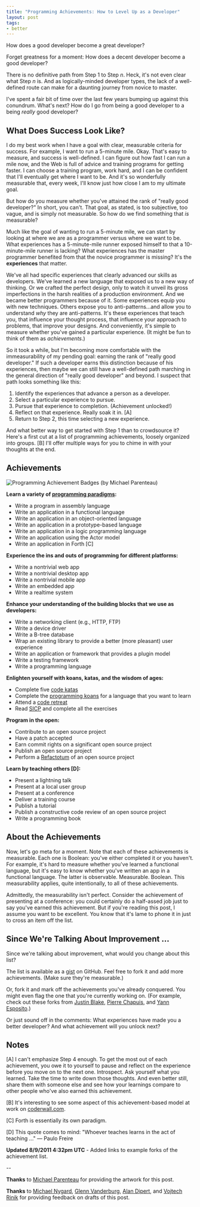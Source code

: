 ```yaml
--- 
title: "Programming Achievements: How to Level Up as a Developer"
layout: post
tags:
- better
---
```


How does a good developer become a great developer?

Forget greatness for a moment: How does a decent developer become a good developer?

There is no definitive path from Step 1 to Step *n*.
Heck, it's not even clear what Step *n* is.
And as logically-minded developer types, the lack of a well-defined route can make for a daunting journey from novice to master.

I've spent a fair bit of time over the last few years bumping up against this conundrum.
What's next?
How do I go from being a good developer to a being *really* good developer?

## What Does Success Look Like?

I do my best work when I have a goal with clear, measurable criteria for success.
For example, I want to run a 5-minute mile.
Okay. That's easy to measure, and success is well-defined.
I can figure out how fast I can run a mile now, and the Web is full of advice and training programs for getting faster.
I can choose a training program, work hard, and I can be confident that I'll eventually get where I want to be.
And it's so wonderfully measurable that, every week, I'll know just how close I am to my ultimate goal.

But how do you measure whether you've attained the rank of "really good developer?"
In short, you can't.
That goal, as stated, is too subjective, too vague, and is simply not measurable.
So how do we find something that *is* measurable?

Much like the goal of wanting to run a 5-minute mile, we can start by looking at where we are as a programmer versus where we want to be.
What experiences has a 5-minute-mile runner exposed himself to that a 10-minute-mile runner is lacking?
What experiences has the master programmer benefited from that the novice programmer is missing?
It's the **experiences** that matter.

We've all had specific experiences that clearly advanced our skills as developers.
We've learned a new language that exposed us to a new way of thinking.
Or we crafted the perfect design, only to watch it unveil its gross imperfections in the harsh realities of a production environment. 
And we became better programmers because of it.
Some experiences equip you with new techniques.
Others expose you to anti-patterns...and allow you to understand *why* they are anti-patterns.
It's these experiences that teach you, that influence your thought process, that influence your approach to problems, that improve your designs.
And conveniently, it's simple to measure whether you've gained a particular experience.
(It might be fun to think of them as *achievements*.)

So it took a while, but I'm becoming more comfortable with the immeasurability of my pending goal: earning the rank of "really good developer."
If such a developer earns this distinction because of his experiences, then maybe we can still have a well-defined path marching in the general direction of "really good developer" and beyond.
I suspect that path looks something like this:

1.  Identify the experiences that advance a person as a developer.
2.  Select a particular experience to pursue.
3.  Pursue that experience to completion.  (Achievement unlocked!)
4.  Reflect on that experience. Really soak it in. [A]
5.  Return to Step 2, this time selecting a new experience.

And what better way to get started with Step 1 than to crowdsource it?
Here's a first cut at a list of programming achievements, loosely organized into groups. [B]
I'll offer multiple ways for you to chime in with your thoughts at the end.

## Achievements

![Programming Achievement Badges (by Michael Parenteau)](http://jasonrudolph.com/resources/201108-programming-badges.png "Programming Achievement Badges (by Michael Parenteau)")

**Learn a variety of [programming paradigms](http://en.wikipedia.org/wiki/Programming_paradigm "Programming paradigm - Wikipedia"):**

* Write a program in assembly language
* Write an application in a functional language
* Write an application in an object-oriented language
* Write an application in a prototype-based language
* Write an application in a logic programming language
* Write an application using the Actor model
* Write an application in Forth [C]

**Experience the ins and outs of programming for different platforms:**

* Write a nontrivial web app
* Write a nontrivial desktop app
* Write a nontrivial mobile app
* Write an embedded app
* Write a realtime system

**Enhance your understanding of the building blocks that we use as developers:**

* Write a networking client (e.g., HTTP, FTP)
* Write a device driver
* Write a B-tree database
* Wrap an existing library to provide a better (more pleasant) user experience
* Write an application or framework that provides a plugin model
* Write a testing framework
* Write a programming language

**Enlighten yourself with koans, katas, and the wisdom of ages:**

* Complete five [code katas](http://en.wikipedia.org/wiki/Kata_\(programming\) "Kata (programming) - Wikipedia")
* Complete the [programming koans](http://sett.ociweb.com/sett/settJan2011.html "Learning Programming Languages with Koans - Object Computing, Inc.") for a language that you want to learn
* Attend a [code retreat](http://coderetreat.com/ "Code Retreat with Corey Haines")
* Read [SICP](http://mitpress.mit.edu/sicp/ "SICP web site") and complete all the exercises

**Program in the open:**

* Contribute to an open source project
* Have a patch accepted
* Earn commit rights on a significant open source project
* Publish an open source project
* Perform a [Refactotum](http://thinkrelevance.com/blog/2007/04/03/twir.html "Refactotum") of an open source project

**Learn by teaching others [D]:**

* Present a lightning talk
* Present at a local user group
* Present at a conference
* Deliver a training course
* Publish a tutorial
* Publish a constructive code review of an open source project
* Write a programming book

## About the Achievements

Now, let's go meta for a moment. Note that each of these achievements is measurable.
Each one is Boolean: you've either completed it or you haven't.
For example, it's hard to measure whether you've learned a functional language, but it's easy to know whether you've written an app in a functional language.
The latter is observable. Measurable. Boolean.
This measurability applies, quite intentionally, to all of these achievements.

Admittedly, the measurability isn't perfect.
Consider the achievement of presenting at a conference: you could certainly do a half-assed job just to say you've earned this achievement.
But if you're reading this post, I assume you want to be excellent.
You know that it's lame to phone it in just to cross an item off the list.

## Since We're Talking About Improvement ...

Since we're talking about improvement, what would you change about this list?  

The list is available as a [gist](https://gist.github.com/1133830#file_programming_achievements.md "Programming Achievements Gist") on GitHub.
Feel free to fork it and add more achievements.
(Make sure they're measurable.) 

Or, fork it and mark off the achievements you've already conquered.
You might even flag the one that you're currently working on. (For example, check out these forks from [Justin Blake](https://gist.github.com/1134309), [Pierre Chapuis](https://gist.github.com/1134276), and [Yann Esposito](https://gist.github.com/1134044).)

Or just sound off in the comments:
What experiences have made you a better developer?
And what achievement will you unlock next?

## Notes

[A] I can't emphasize Step 4 enough.
To get the most out of each achievement, you owe it to yourself to pause and reflect on the experience before you move on to the next one.
Introspect.
Ask yourself what you learned.
Take the time to write down those thoughts.
And even better still, share them with someone else and see how your learnings compare to other people who've also earned this achievement.

[B] It's interesting to see some aspect of this achievement-based model at work on [coderwall.com](http://coderwall.com/achievements).

[C] Forth is essentially its own paradigm.

[D] This quote comes to mind: "Whoever teaches learns in the act of teaching ..." — Paulo Freire

**Updated 8/9/2011 4:32pm UTC** - Added links to example forks of the achievement list.

--

**Thanks** to [Michael Parenteau](http://twitter.com/parenteau "Michael Parenteau") for providing the artwork for this post.

**Thanks** to [Michael Nygard](http://michaelnygard.com/ "Michael Nygard"), [Glenn Vanderburg](http://vanderburg.org/blog "Glenn Vanderburg"), [Alan Dipert](http://alan.dipert.org/ "Alan Dipert"), and [Vojtech Rinik](http://twitter.com/_vojto "Vojtech Rinik") for providing feedback on drafts of this post.
